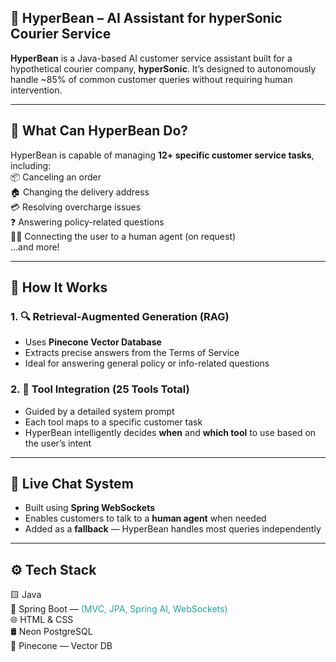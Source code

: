 ## 🌟 **HyperBean – AI Assistant for hyperSonic Courier Service**

**HyperBean** is a Java-based AI customer service assistant built for a hypothetical courier company, **hyperSonic**. It’s designed to autonomously handle ~85% of common customer queries without requiring human intervention.

---

## 🤖 What Can HyperBean Do?

HyperBean is capable of managing **12+ specific customer service tasks**, including:  
📦 Canceling an order  
🏠 Changing the delivery address  
💳 Resolving overcharge issues  
❓ Answering policy-related questions  
🧑‍💼 Connecting the user to a human agent (on request)  
...and more!

---

## 🧠 How It Works

### **1. 🔍 Retrieval-Augmented Generation (RAG)**  
- Uses **Pinecone Vector Database**  
- Extracts precise answers from the Terms of Service  
- Ideal for answering general policy or info-related questions  

### **2. 🧰 Tool Integration (25 Tools Total)**  
- Guided by a detailed system prompt  
- Each tool maps to a specific customer task  
- HyperBean intelligently decides **when** and **which tool** to use based on the user’s intent  

---

## 💬 Live Chat System

- Built using **Spring WebSockets**  
- Enables customers to talk to a **human agent** when needed  
- Added as a **fallback** — HyperBean handles most queries independently  

---

## ⚙️ Tech Stack

🟨 Java  
🌱 Spring Boot — <span style="color:#2aa198">(MVC, JPA, Spring AI, WebSockets)</span>  
🌐 HTML & CSS  
🛢️ Neon PostgreSQL  
🧠 Pinecone — Vector DB  
